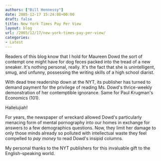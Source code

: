 ```yaml
---
authors: ["Bill Hennessy"]
date: 2005-12-17 15:24:08+00:00
draft: false
title: New York Times Pay Per View
layout: blog
url: /2005/12/17/new-york-times-pay-per-view/
categories:
- Latest
---
```


Readers of this blog know that I hold for Maureen Dowd the sort of contempt one might have for dog feces packed into the tread of a new sneaker.  It's nothing personal, really.  It's the fact that she is unintelligent, smug, and unfunny, possessing the writing skills of a high school diarist.

With dead tree readership down at the NYT, its publisher has turned to demand payment for the privilege of reading Ms. Dowd's thrice-weekly demonstration of her contemptible ignorance.  Same for Paul Krugman's Economics (101).

Hallelujiah!

For years, the newspaper of wreckard allowed Dowd's particularly menacing form of mental pornography into our homes in exchange for answers to a few demographics questions.  Now, they limit her damage to only those minds already so polluted with intellectual waste they feel compelled to _pay money_ to read Dowd's insipid columns.

My personal thanks to the NYT publishers for this invaluable gift to the English-speaking world.
